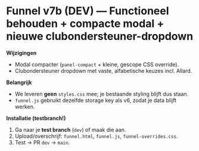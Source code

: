 # Funnel v7b (DEV) — Functioneel behouden + compacte modal + nieuwe clubondersteuner-dropdown

**Wijzigingen**
- Modal compacter (`panel-compact` + kleine, gescope CSS override).
- Clubondersteuner dropdown met vaste, alfabetische keuzes incl. Allard.

**Belangrijk**
- We leveren **geen** `styles.css` mee; je bestaande styling blijft dus staan.
- `funnel.js` gebruikt dezelfde storage key als v6, zodat je data blijft werken.

**Installatie (testbranch!)**
1) Ga naar je **test branch** (`dev`) of maak die aan.
2) Upload/overschrijf: `funnel.html`, `funnel.js`, `funnel-overrides.css`.
3) Test → PR `dev` → `main`.
